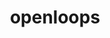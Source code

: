 ---
title: "openloops"
layout: cache
categories: [package, develop]
meta: {"compilers": ["gcc@11.4.0"], "num_specs": 9, "num_specs_by_stack": {"hep": 9, "root": 9}, "oss": ["ubuntu22.04"], "platforms": ["linux"], "stacks": ["hep", "root"], "targets": ["x86_64_v3"], "versions": ["2.1.4"]}
spec_details: [{"compiler": "gcc@11.4.0", "hash": "3hyetx464zprb3lt4aeajbje52o4buez", "os": "ubuntu22.04", "platform": "linux", "size": "-", "stacks": ["hep", "root"], "target": "x86_64_v3", "variants": ["build_system=generic", "+compile_extra", "num_jobs=1", "processes:=eett,eevvjj,ppllj,tbw"], "versions": ["2.1.4"]}, {"compiler": "gcc@11.4.0", "hash": "3jm6xz2lnzcmeop522ik5jxos2t3zmi5", "os": "ubuntu22.04", "platform": "linux", "size": "-", "stacks": ["hep", "root"], "target": "x86_64_v3", "variants": ["build_system=generic", "+compile_extra", "num_jobs=1", "processes:=eett,eevvjj,ppllj,tbw"], "versions": ["2.1.4"]}, {"compiler": "gcc@11.4.0", "hash": "ctm4xsg7rzoda53zcibnebxkyrjjabx2", "os": "ubuntu22.04", "platform": "linux", "size": "-", "stacks": ["hep", "root"], "target": "x86_64_v3", "variants": ["build_system=generic", "+compile_extra", "num_jobs=1", "processes:=eett,eevvjj,ppllj,tbw"], "versions": ["2.1.4"]}, {"compiler": "gcc@11.4.0", "hash": "fysoesrrr4czs2iz3jvb76grbxtgjhqw", "os": "ubuntu22.04", "platform": "linux", "size": "-", "stacks": ["hep", "root"], "target": "x86_64_v3", "variants": ["build_system=generic", "+compile_extra", "num_jobs=1", "processes:=eett,eevvjj,ppllj,tbw"], "versions": ["2.1.4"]}, {"compiler": "gcc@11.4.0", "hash": "i5jenx3qqm6j3dil2md53vnjpb43og3w", "os": "ubuntu22.04", "platform": "linux", "size": "-", "stacks": ["hep", "root"], "target": "x86_64_v3", "variants": ["build_system=generic", "+compile_extra", "num_jobs=1", "processes:=eett,eevvjj,ppllj,tbw"], "versions": ["2.1.4"]}, {"compiler": "gcc@11.4.0", "hash": "kdvey52bsberkprhome5ehbmrww4l5fm", "os": "ubuntu22.04", "platform": "linux", "size": "-", "stacks": ["hep", "root"], "target": "x86_64_v3", "variants": ["build_system=generic", "+compile_extra", "num_jobs=1", "processes:=eett,eevvjj,ppllj,tbw"], "versions": ["2.1.4"]}, {"compiler": "gcc@11.4.0", "hash": "p32kpjijrk7vd52vybdmnvguulkeh5ir", "os": "ubuntu22.04", "platform": "linux", "size": "-", "stacks": ["hep", "root"], "target": "x86_64_v3", "variants": ["build_system=generic", "+compile_extra", "num_jobs=1", "processes:=eett,eevvjj,ppllj,tbw"], "versions": ["2.1.4"]}, {"compiler": "gcc@11.4.0", "hash": "pjvtdvhp6u5tdim5i6xuarse2efhmzkc", "os": "ubuntu22.04", "platform": "linux", "size": "-", "stacks": ["hep", "root"], "target": "x86_64_v3", "variants": ["build_system=generic", "+compile_extra", "num_jobs=1", "processes:=eett,eevvjj,ppllj,tbw"], "versions": ["2.1.4"]}, {"compiler": "gcc@11.4.0", "hash": "zkwsf2ukt4ckkkisnvjv37vvrdwxrx5i", "os": "ubuntu22.04", "platform": "linux", "size": "-", "stacks": ["hep", "root"], "target": "x86_64_v3", "variants": ["build_system=generic", "+compile_extra", "num_jobs=1", "processes:=eett,eevvjj,ppllj,tbw"], "versions": ["2.1.4"]}]
---